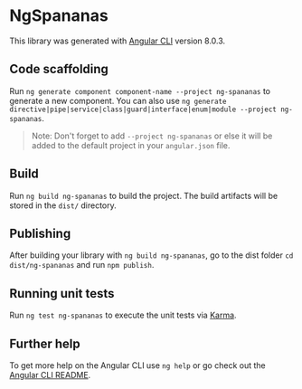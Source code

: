 # NgSpananas

This library was generated with [Angular CLI](https://github.com/angular/angular-cli) version 8.0.3.

## Code scaffolding

Run `ng generate component component-name --project ng-spananas` to generate a new component. You can also use `ng generate directive|pipe|service|class|guard|interface|enum|module --project ng-spananas`.
> Note: Don't forget to add `--project ng-spananas` or else it will be added to the default project in your `angular.json` file. 

## Build

Run `ng build ng-spananas` to build the project. The build artifacts will be stored in the `dist/` directory.

## Publishing

After building your library with `ng build ng-spananas`, go to the dist folder `cd dist/ng-spananas` and run `npm publish`.

## Running unit tests

Run `ng test ng-spananas` to execute the unit tests via [Karma](https://karma-runner.github.io).

## Further help

To get more help on the Angular CLI use `ng help` or go check out the [Angular CLI README](https://github.com/angular/angular-cli/blob/master/README.md).

